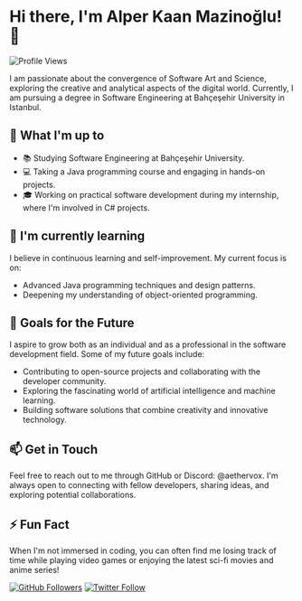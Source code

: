 # Hi there, I'm Alper Kaan Mazinoğlu! 👋

![Profile Views](https://komarev.com/ghpvc/?username=alperkaanmz)

I am passionate about the convergence of Software Art and Science, exploring the creative and analytical aspects of the digital world. 
Currently, I am pursuing a degree in Software Engineering at Bahçeşehir University in Istanbul.

## 🔭 What I'm up to

- 📚 Studying Software Engineering at Bahçeşehir University.
- 💻 Taking a Java programming course and engaging in hands-on projects.
- 🎓 Working on practical software development during my internship, where I'm involved in C# projects.

## 🌱 I'm currently learning

I believe in continuous learning and self-improvement. My current focus is on:

- Advanced Java programming techniques and design patterns.
- Deepening my understanding of object-oriented programming.

## 🚀 Goals for the Future

I aspire to grow both as an individual and as a professional in the software development field. Some of my future goals include:

- Contributing to open-source projects and collaborating with the developer community.
- Exploring the fascinating world of artificial intelligence and machine learning.
- Building software solutions that combine creativity and innovative technology.

## 📫 Get in Touch

Feel free to reach out to me through GitHub or Discord: @aethervox. 
I'm always open to connecting with fellow developers, sharing ideas, and exploring potential collaborations.

## ⚡ Fun Fact

When I'm not immersed in coding, you can often find me losing track of time while playing video games or enjoying the latest sci-fi movies and anime series!

[![GitHub Followers](https://img.shields.io/github/followers/alperkaanmz?style=social)](https://github.com/alperkaanmz)
[![Twitter Follow](https://img.shields.io/twitter/follow/alperkaanmz?style=social)](https://twitter.com/alperkaanmz)
